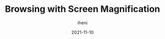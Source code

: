 ---
author: iheni
date: 2021-11-10
permalink: false
publisher: tetralogical
tags:
  - accessibility
  - browsing
target_url: https://tetralogical.com/blog/2021/11/10/browsing-with-screen-magnification/
title: Browsing with Screen Magnification
---